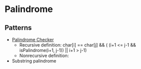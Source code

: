 # Palindrome


## Patterns

* [Palindrome Checker](https://github.com/drestion/leetcode/blob/master/techniques/Palindrome.java)
	* Recursive definition: char[i] == char[j] && ( (i+1 <= j-1 && isPalindrome(i+1, j-1)) || i+1 > j-1)
	* Nonrecursive definition: 
* Substring palindrome
